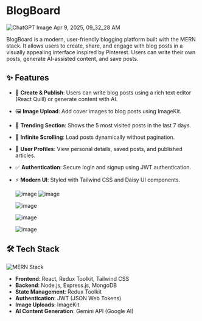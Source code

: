 # BlogBoard

![ChatGPT Image Apr 9, 2025, 09_32_28 AM](https://github.com/user-attachments/assets/03ef9ae0-5a7c-4313-9a13-ebe0b1d6bb16)

BlogBoard is a modern, user-friendly blogging platform built with the MERN stack. It allows users to create, share, and engage with blog posts in a visually appealing interface inspired by Pinterest. Users can write their own posts, generate AI-assisted content, and save posts.

## ✨ Features

- 📝 **Create & Publish**: Users can write blog posts using a rich text editor (React Quill) or generate content with AI.
- 🖼 **Image Upload**: Add cover images to blog posts using ImageKit.
- 📌 **Trending Section**: Shows the 5 most visited posts in the last 7 days.
- 🔄 **Infinite Scrolling**: Load posts dynamically without pagination.
- 👤 **User Profiles**: View personal details, saved posts, and published articles.
- ✅ **Authentication**: Secure login and signup using JWT authentication.
- ⚡ **Modern UI**: Styled with Tailwind CSS and Daisy UI components.

  ![image](https://github.com/user-attachments/assets/9bb298e8-768c-40c3-a75b-c9295e8f1284)
  ![image](https://github.com/user-attachments/assets/66af94d5-19a1-4099-9aa0-cb59be29dfc8)


  ![image](https://github.com/user-attachments/assets/87438238-72a9-4769-b596-27db6b6f8e30)

  ![image](https://github.com/user-attachments/assets/c7eb2a70-a36a-429c-aba4-5035827be69d)


  ![image](https://github.com/user-attachments/assets/d6a3ccf1-f664-46e9-b541-b04f0c1ff07d)


## 🛠 Tech Stack

![MERN Stack](path/to/mern-stack-image.png)

- **Frontend**: React, Redux Toolkit, Tailwind CSS
- **Backend**: Node.js, Express.js, MongoDB
- **State Management**: Redux Toolkit
- **Authentication**: JWT (JSON Web Tokens)
- **Image Uploads**: ImageKit
- **AI Content Generation**: Gemini API (Google AI)

